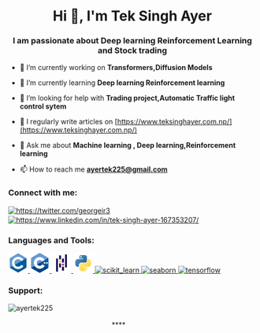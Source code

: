 <h1 align="center">Hi 👋, I'm Tek Singh Ayer</h1>
<h3 align="center">I am passionate about Deep learning Reinforcement Learning and Stock trading</h3>

- 🔭 I’m currently working on **Transformers,Diffusion Models**

- 🌱 I’m currently learning **Deep learning Reinforcement learning**

- 🤝 I’m looking for help with **Trading project,Automatic Traffic light control sytem**

- 📝 I regularly write articles on [https://www.teksinghayer.com.np/](https://www.teksinghayer.com.np/)

- 💬 Ask me about **Machine learning , Deep learning,Reinforcement learning**

- 📫 How to reach me **ayertek225@gmail.com**

<h3 align="left">Connect with me:</h3>
<p align="left">
<a href="https://twitter.com/https://twitter.com/georgeir3" target="blank"><img align="center" src="https://raw.githubusercontent.com/rahuldkjain/github-profile-readme-generator/master/src/images/icons/Social/twitter.svg" alt="https://twitter.com/georgeir3" height="30" width="40" /></a>
<a href="https://linkedin.com/in/https://www.linkedin.com/in/tek-singh-ayer-167353207/" target="blank"><img align="center" src="https://raw.githubusercontent.com/rahuldkjain/github-profile-readme-generator/master/src/images/icons/Social/linked-in-alt.svg" alt="https://www.linkedin.com/in/tek-singh-ayer-167353207/" height="30" width="40" /></a>
</p>

<h3 align="left">Languages and Tools:</h3>
<p align="left"> <a href="https://www.cprogramming.com/" target="_blank" rel="noreferrer"> <img src="https://raw.githubusercontent.com/devicons/devicon/master/icons/c/c-original.svg" alt="c" width="40" height="40"/> </a> <a href="https://www.w3schools.com/cpp/" target="_blank" rel="noreferrer"> <img src="https://raw.githubusercontent.com/devicons/devicon/master/icons/cplusplus/cplusplus-original.svg" alt="cplusplus" width="40" height="40"/> </a> <a href="https://pandas.pydata.org/" target="_blank" rel="noreferrer"> <img src="https://raw.githubusercontent.com/devicons/devicon/2ae2a900d2f041da66e950e4d48052658d850630/icons/pandas/pandas-original.svg" alt="pandas" width="40" height="40"/> </a> <a href="https://www.python.org" target="_blank" rel="noreferrer"> <img src="https://raw.githubusercontent.com/devicons/devicon/master/icons/python/python-original.svg" alt="python" width="40" height="40"/> </a> <a href="https://scikit-learn.org/" target="_blank" rel="noreferrer"> <img src="https://upload.wikimedia.org/wikipedia/commons/0/05/Scikit_learn_logo_small.svg" alt="scikit_learn" width="40" height="40"/> </a> <a href="https://seaborn.pydata.org/" target="_blank" rel="noreferrer"> <img src="https://seaborn.pydata.org/_images/logo-mark-lightbg.svg" alt="seaborn" width="40" height="40"/> </a> <a href="https://www.tensorflow.org" target="_blank" rel="noreferrer"> <img src="https://www.vectorlogo.zone/logos/tensorflow/tensorflow-icon.svg" alt="tensorflow" width="40" height="40"/> </a> </p>

<h3 align="left">Support:</h3>
<p><a href="https://www.buymeacoffee.com/ayertek225"> <img align="left" src="https://cdn.buymeacoffee.com/buttons/v2/default-yellow.png" height="50" width="210" alt="ayertek225" /></a></p><br><br>****
